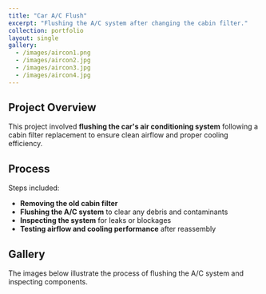 ```yaml
---
title: "Car A/C Flush"
excerpt: "Flushing the A/C system after changing the cabin filter."
collection: portfolio
layout: single
gallery:
  - /images/aircon1.png
  - /images/aircon2.jpg
  - /images/aircon3.jpg
  - /images/aircon4.jpg
---
```


## Project Overview

This project involved **flushing the car's air conditioning system** following a cabin filter replacement to ensure clean airflow and proper cooling efficiency.

## Process

Steps included:

- **Removing the old cabin filter**  
- **Flushing the A/C system** to clear any debris and contaminants  
- **Inspecting the system** for leaks or blockages  
- **Testing airflow and cooling performance** after reassembly  

## Gallery

The images below illustrate the process of flushing the A/C system and inspecting components.
